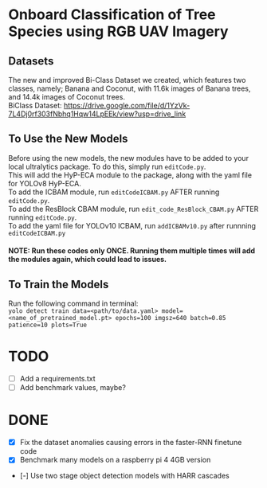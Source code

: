 # Onboard Classification of Tree Species using RGB UAV Imagery

## Datasets
The new and improved Bi-Class Dataset we created, which features
two classes, namely; Banana and Coconut, with 11.6k images
of Banana trees, and 14.4k images of Coconut trees.  
BiClass Dataset: https://drive.google.com/file/d/1YzVk-7L4Dj0rf303fNbhq1Hqw14LpEEk/view?usp=drive_link 

## To Use the New Models
Before using the new models, the new modules have to be added to your local ultralytics package. To do this, simply run `editCode.py`.  
This will add the HyP-ECA module to the package, along with the yaml file for YOLOv8 HyP-ECA.  
To add the ICBAM module, run `editCodeICBAM.py` AFTER running `editCode.py`.  
To add the ResBlock CBAM module, run `edit_code_ResBlock_CBAM.py` AFTER running `editCode.py`.  
To add the yaml file for YOLOv10 ICBAM, run `addICBAMv10.py` after runnning `editCodeICBAM.py`  
  
#### NOTE: Run these codes only ONCE. Running them multiple times will add the modules again, which could lead to issues.  

## To Train the Models
Run the following command in terminal:  
    `yolo detect train data=<path/to/data.yaml> model=<name_of_pretrained_model.pt> epochs=100 imgsz=640 batch=0.85 patience=10 plots=True`


# TODO
- [ ] Add a requirements.txt
- [ ] Add benchmark values, maybe?

# DONE
- [x] Fix the dataset anomalies causing errors in the faster-RNN finetune code
- [x] Benchmark many models on a raspberry pi 4 4GB version
- [-] Use two stage object detection models with HARR cascades 
